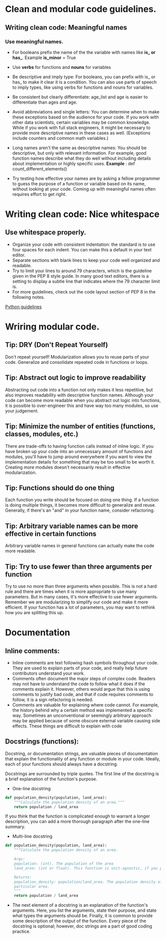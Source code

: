 # Clean and modular code guidelines. 

## Writing clean code: Meaningful names

### Use meaningful names.

* For booleans prefix the name of the the variable with names like **is_ or has_**. Example **is_minor** = True 
* Use **verbs** for functions and **nouns** for variables 
* Be descriptive and imply type: For booleans, you can prefix with is_ or has_ to make it clear it is a condition. You can also use parts of speech to imply types, like using verbs for functions and nouns for variables.
* Be consistent but clearly differentiate: age_list and age is easier to differentiate than ages and age.
* Avoid abbreviations and single letters: You can determine when to make these exceptions based on the audience for your code. If you work with other data scientists, certain variables may be common knowledge. While if you work with full stack engineers, it might be necessary to provide more descriptive names in these cases as well. (Exceptions include counters and common math variables.)
* Long names aren't the same as descriptive names: You should be descriptive, but only with relevant information. For example, good function names describe what they do well without including details about implementation or highly specific uses. **Example** : def count_different_elements()
  
* Try testing how effective your names are by asking a fellow programmer to guess the purpose of a function or variable based on its name, without looking at your code. Coming up with meaningful names often requires effort to get right.

# Writing clean code: Nice whitespace

## Use whitespace properly.

* Organize your code with consistent indentation: the standard is to use four spaces for each indent. You can make this a default in your text editor.
* Separate sections with blank lines to keep your code well organized and readable.
* Try to limit your lines to around 79 characters, which is the guideline given in the PEP 8 style guide. In many good text editors, there is a setting to display a subtle line that indicates where the 79 character limit is.
* For more guidelines, check out the code layout section of PEP 8 in the following notes.

[Python guidelines](https://www.python.org/dev/peps/pep-0008/?#code-lay-out)


# Wriring modular code.



## Tip: DRY (Don't Repeat Yourself)
Don't repeat yourself! Modularization allows you to reuse parts of your code. Generalize and consolidate repeated code in functions or loops.

## Tip: Abstract out logic to improve readability
Abstracting out code into a function not only makes it less repetitive, but also improves readability with descriptive function names. Although your code can become more readable when you abstract out logic into functions, it is possible to over-engineer this and have way too many modules, so use your judgement.

## Tip: Minimize the number of entities (functions, classes, modules, etc.)
There are trade-offs to having function calls instead of inline logic. If you have broken up your code into an unnecessary amount of functions and modules, you'll have to jump around everywhere if you want to view the implementation details for something that may be too small to be worth it. Creating more modules doesn't necessarily result in effective modularization.

## Tip: Functions should do one thing
Each function you write should be focused on doing one thing. If a function is doing multiple things, it becomes more difficult to generalize and reuse. Generally, if there's an "and" in your function name, consider refactoring.

## Tip: Arbitrary variable names can be more effective in certain functions
Arbitrary variable names in general functions can actually make the code more readable.

## Tip: Try to use fewer than three arguments per function
Try to use no more than three arguments when possible. This is not a hard rule and there are times when it is more appropriate to use many parameters. But in many cases, it's more effective to use fewer arguments. Remember we are modularizing to simplify our code and make it more efficient. If your function has a lot of parameters, you may want to rethink how you are splitting this up.

# Documentation

## Inline comments:

* Inline comments are text following hash symbols throughout your code. They are used to explain parts of your code, and really help future contributors understand your work.
* Comments often document the major steps of complex code. Readers may not have to understand the code to follow what it does if the comments explain it. However, others would argue that this is using comments to justify bad code, and that if code requires comments to follow, it is a sign refactoring is needed.
* Comments are valuable for explaining where code cannot. For example, the history behind why a certain method was implemented a specific way. Sometimes an unconventional or seemingly arbitrary approach may be applied because of some obscure external variable causing side effects. These things are difficult to explain with code

## Docstrings **(functions)**:

Docstring, or documentation strings, are valuable pieces of documentation that explain the functionality of any function or module in your code. Ideally, each of your functions should always have a docstring.

Docstrings are surrounded by triple quotes. The first line of the docstring is a brief explanation of the function's purpose.

* One-line docstring
```python
def population_density(population, land_area):
    """Calculate the population density of an area."""
    return population / land_area
```   
If you think that the function is complicated enough to warrant a longer description, you can add a more thorough paragraph after the one-line summary.

* Multi-line docstring
```python
def population_density(population, land_area):
    """Calculate the population density of an area.

    Args:
    population: (int). The population of the area
    land_area: (int or float). This function is unit-agnostic, if you pass in values in terms of square km or square miles the function will return a density in those units.

    Returns:
    population_density: population/land_area. The population density of a 
    particular area.
    """
    return population / land_area
``` 

* The next element of a docstring is an explanation of the function's arguments. Here, you list the arguments, state their purpose, and state what types the arguments should be. Finally, it is common to provide some description of the output of the function. Every piece of the docstring is optional; however, doc strings are a part of good coding practice.